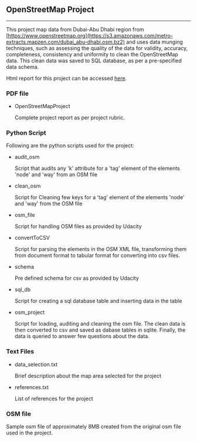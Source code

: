 ## OpenStreetMap Project
***

This project map data from Dubai-Abu Dhabi region from [https://www.openstreetmap.org](https://s3.amazonaws.com/metro-extracts.mapzen.com/dubai_abu-dhabi.osm.bz2) and uses data munging techniques, such as assessing the quality of the data for validity, accuracy, completeness, consistency and uniformity to clean the OpenStreetMap data. This clean data was saved to SQL database, as per a pre-specified data schema.

Html report for this project can be accessed [here](https://htmlpreview.github.io/?https://github.com/bisaria/OpenStreetMapProject/blob/master/Project%20Report/OpenStreetMapProject.html#data-exploration).

### PDF file

  * OpenStreetMapProject
  
    Complete project report as per project rubric.

### Python Script

Following are the python scripts used for the project:

  * audit_osm
  
      Script that audits any 'k' attribute for a 'tag' element of the elements 'node' and 
'way' from an OSM file

  * clean_osm
  
      Script for Cleaning few keys for a 'tag' element of the elements 'node' and 'way' from the OSM file

  * osm_file
  
      Script for handling OSM files as provided by Udacity
  
  * convertToCSV
  
      Script for parsing the elements in the OSM XML file, transforming them from document 
format to tabular format for converting into csv files. 

  * schema
  
      Pre defined schema for csv as provided by Udacity
  
  * sql_db
      
      Script for creating a sql database table and inserting data in the table
      
  * osm_project
  
      Script for loading, auditing and cleaning the osm file. The clean data
is then converted to csv and saved as dabase tables in sqlite. Finally, the data
is queried to answer few questions about the data.

### Text Files

  * data_selection.txt
  
    Brief description about the map area selected for the project
  
  * references.txt
  
    List of references for the project
    
### OSM file

  Sample osm file of approximately 8MB created from the original osm file used in the project.
  
    
